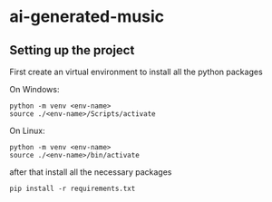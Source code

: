 # ai-generated-music


## Setting up the project

First create an virtual environment to install all the python packages

On Windows:

```
python -m venv <env-name>
source ./<env-name>/Scripts/activate
```


On Linux:
```
python -m venv <env-name>
source ./<env-name>/bin/activate
```

after that install all the necessary packages
```
pip install -r requirements.txt
```